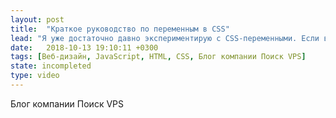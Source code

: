 ```yaml
---
layout: post
title:  "Краткое руководство по переменным в CSS"
lead: "Я уже достаточно давно экспериментирую с CSS-переменными. Если вы к ним еще не подступались, вы можете воспользоваться этим кратким руководством, чтобы быстро во всем сориентироваться и приступить к работе."
date:   2018-10-13 19:10:11 +0300
tags: [Веб-дизайн, JavaScript, HTML, CSS, Блог компании Поиск VPS]
state: incompleted
type: video
---
```

Блог компании Поиск VPS
